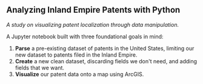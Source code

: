## Analyzing Inland Empire Patents with Python
*A study on visualizing patent localization through data manipulation.*

A Jupyter notebook built with three foundational goals in mind:

1. **Parse** a pre-existing dataset of patents in the United States, limiting our new dataset to patents filed in the Inland Empire.
2. **Create** a new clean dataset, discarding fields we don't need, and adding fields that we want.
3. **Visualize** our patent data onto a map using ArcGIS.
